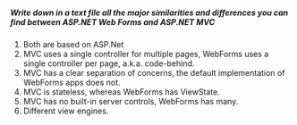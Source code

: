 ﻿##### Write down in a text file all the major similarities and differences you can find between ASP.NET Web Forms and ASP.NET MVC

1. Both are based on ASP.Net
2. MVC uses a single controller for multiple pages, WebForms uses a single controller per page, a.k.a. code-behind.
3. MVC has a clear separation of concerns, the default implementation of WebForms apps does not.
4. MVC is stateless, whereas WebForms has ViewState.
5. MVC has no built-in server controls, WebForms has many.
6. Different view engines.
